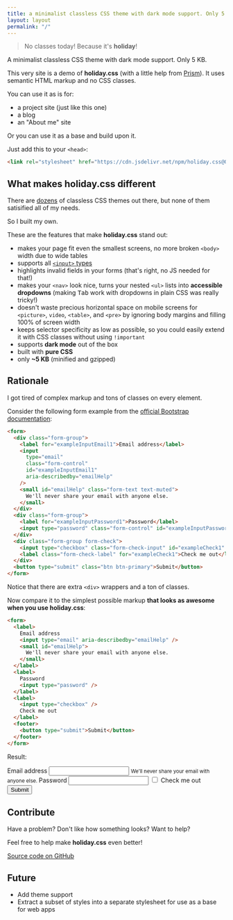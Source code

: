 ```yaml
---
title: a minimalist classless CSS theme with dark mode support. Only 5 KB.
layout: layout
permalink: "/"
---
```


> No classes today! Because it's **holiday**!

A minimalist classless CSS theme with dark mode support. Only 5 KB.

This very site is a demo of **holiday.css** (with a little help from
[Prism](https://prismjs.com/)). It uses semantic HTML markup and no CSS classes.

You can use it as is for:

- a project site (just like this one)
- a blog
- an "About me" site

Or you can use it as a base and build upon it.

Just add this to your `<head>`:

```html
<link rel="stylesheet" href="https://cdn.jsdelivr.net/npm/holiday.css@0.11.5" />
```

## What makes holiday.css different

There are [dozens](https://dohliam.github.io/dropin-minimal-css/) of classless
CSS themes out there, but none of them satisified all of my needs.

So I built my own.

These are the features that make **holiday.css** stand out:

- makes your page fit even the smallest screens, no more broken `<body>` width
  due to wide tables
- supports all
  [`<input>` types](https://developer.mozilla.org/en-US/docs/Web/HTML/Element/input#%3Cinput%3E_types)
- highlights invalid fields in your forms (that's right, no JS needed for that!)
- makes your `<nav>` look nice, turns your nested `<ul>` lists into **accessible
  dropdowns** (making <kbd>Tab</kbd> work with dropdowns in plain CSS was really
  tricky!)
- doesn't waste precious horizontal space on mobile screens for `<picture>`,
  `video`, `<table>`, and `<pre>` by ignoring body margins and filling 100% of
  screen width
- keeps selector specificity as low as possible, so you could easily extend it
  with CSS classes without using `!important`
- supports **dark mode** out of the box
- built with **pure CSS**
- only **~5 KB** (minified and gzipped)

## Rationale

I got tired of complex markup and tons of classes on every element.

Consider the following form example from the
[official Bootstrap documentation](https://getbootstrap.com/docs/4.5/components/forms/#overview):

```html
<form>
  <div class="form-group">
    <label for="exampleInputEmail1">Email address</label>
    <input
      type="email"
      class="form-control"
      id="exampleInputEmail1"
      aria-describedby="emailHelp"
    />
    <small id="emailHelp" class="form-text text-muted">
      We'll never share your email with anyone else.
    </small>
  </div>
  <div class="form-group">
    <label for="exampleInputPassword1">Password</label>
    <input type="password" class="form-control" id="exampleInputPassword1" />
  </div>
  <div class="form-group form-check">
    <input type="checkbox" class="form-check-input" id="exampleCheck1" />
    <label class="form-check-label" for="exampleCheck1">Check me out</label>
  </div>
  <button type="submit" class="btn btn-primary">Submit</button>
</form>
```

Notice that there are extra `<div>` wrappers and a ton of classes.

Now compare it to the simplest possible markup **that looks as awesome when you
use holiday.css**:

```html
<form>
  <label>
    Email address
    <input type="email" aria-describedby="emailHelp" />
    <small id="emailHelp">
      We'll never share your email with anyone else.
    </small>
  </label>
  <label>
    Password
    <input type="password" />
  </label>
  <label>
    <input type="checkbox" />
    Check me out
  </label>
  <footer>
    <button type="submit">Submit</button>
  </footer>
</form>
```

Result:

<form>
  <label>
    Email address
    <input type="email" aria-describedby="emailHelp" />
    <small id="emailHelp">
      We'll never share your email with anyone else.
    </small>
  </label>
  <label>
    Password
    <input type="password" />
  </label>
  <label>
    <input type="checkbox" />
    Check me out
  </label>
  <footer>
    <button type="submit">Submit</button>
  </footer>
</form>

## Contribute

Have a problem? Don't like how something looks? Want to help?

Feel free to help make **holiday.css** even better!

[Source code on GitHub](https://github.com/EvgenyOrekhov/holiday.css)

## Future

- Add theme support
- Extract a subset of styles into a separate stylesheet for use as a base for
  web apps

